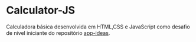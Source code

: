 # Calculator-JS

Calculadora básica desenvolvida em HTML,CSS e JavaScript como desafio de nível iniciante do repositório [app-ideas](https://github.com/florinpop17/app-ideas/).
